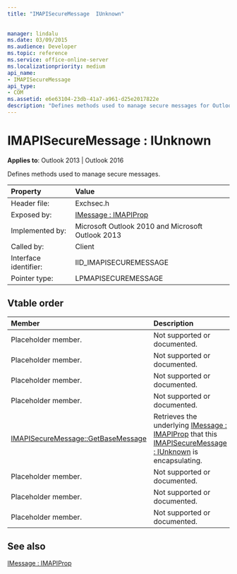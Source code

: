 ```yaml
---
title: "IMAPISecureMessage  IUnknown"
 
 
manager: lindalu
ms.date: 03/09/2015
ms.audience: Developer
ms.topic: reference
ms.service: office-online-server
ms.localizationpriority: medium
api_name:
- IMAPISecureMessage
api_type:
- COM
ms.assetid: e6e63104-23db-41a7-a961-d25e2017822e
description: "Defines methods used to manage secure messages for Outlook 2013 or Outlook 2016."
---
```


# IMAPISecureMessage : IUnknown

  
  
**Applies to**: Outlook 2013 | Outlook 2016 
  
Defines methods used to manage secure messages.
  
|Property |Value |
|:-----|:-----|
|Header file:  <br/> |Exchsec.h  <br/> |
|Exposed by:  <br/> |[IMessage : IMAPIProp](imessageimapiprop.md) <br/> |
|Implemented by:  <br/> |Microsoft Outlook 2010 and Microsoft Outlook 2013  <br/> |
|Called by:  <br/> |Client  <br/> |
|Interface identifier:  <br/> |IID_IMAPISECUREMESSAGE  <br/> |
|Pointer type:  <br/> |LPMAPISECUREMESSAGE  <br/> |
   
## Vtable order

|Member |Description |
|:-----|:-----|
|Placeholder member. |Not supported or documented. |
|Placeholder member. |Not supported or documented. |
|Placeholder member. |Not supported or documented. |
|Placeholder member. |Not supported or documented. |
|[IMAPISecureMessage::GetBaseMessage](imapisecuremessage-getbasemessage.md) <br/> |Retrieves the underlying [IMessage : IMAPIProp](imessageimapiprop.md) that this [IMAPISecureMessage : IUnknown](imapisecuremessageiunknown.md) is encapsulating. |
|Placeholder member. |Not supported or documented. |
|Placeholder member. |Not supported or documented. |
|Placeholder member. |Not supported or documented. |
   
## See also



[IMessage : IMAPIProp](imessageimapiprop.md)

